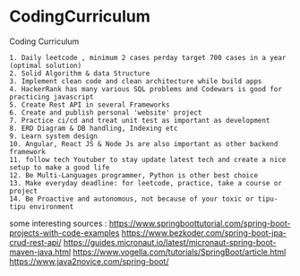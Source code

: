 # CodingCurriculum
Coding Curriculum


	1. Daily leetcode , minimum 2 cases perday target 700 cases in a year (optimal solution)
	2. Solid Algorithm & data Structure
	3. Implement clean code and clean architecture while build apps
	4. HackerRank has many various SQL problems and Codewars is good for practicing javascript
 	5. Create Rest API in several Frameworks  
	6. Create and publish personal 'website' project
	7. Practice ci/cd and treat unit test as important as development
	8. ERD Diagram & DB handling, Indexing etc
	9. Learn system design
	10. Angular, React JS & Node Js are also important as other backend framework
  	11. follow tech Youtuber to stay update latest tech and create a nice setup to make a good life
   	12. Be Multi-Languages programmer, Python is other best choice
    13. Make everyday deadline: for leetcode, practice, take a course or project
    14. Be Proactive and autonomous, not because of your toxic or tipu-tipu environment

    

some interesting sources :
https://www.springboottutorial.com/spring-boot-projects-with-code-examples
https://www.bezkoder.com/spring-boot-jpa-crud-rest-api/
https://guides.micronaut.io/latest/micronaut-spring-boot-maven-java.html
https://www.vogella.com/tutorials/SpringBoot/article.html
https://www.java2novice.com/spring-boot/
 









